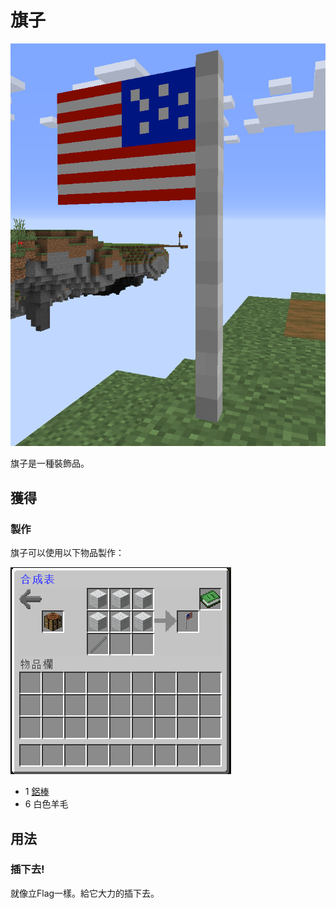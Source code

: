 # 旗子

![](<../.gitbook/assets/image (173).png>)

旗子是一種裝飾品。

## 獲得

### 製作

旗子可以使用以下物品製作：

![](<../.gitbook/assets/image (172).png>)

* 1 [鋁棒](Aluminium-Rod.md)
* 6 白色羊毛

## 用法

### 插下去!

就像立Flag一樣。給它大力的插下去。

